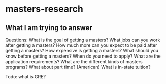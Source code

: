 # masters-research


## What I am trying to answer

Questions: What is the goal of getting a masters?
What jobs can you work after getting a masters?
How much more can you expect to be paid after getting a masters?
How expensive is getting a masters?
What should you know before getting a masters?
When do you need to apply?
What are the application requirements?
What are the different kinds of masters programs?
What about part time?
(American) What is in-state tuition?


Todo:
what is GRE?

